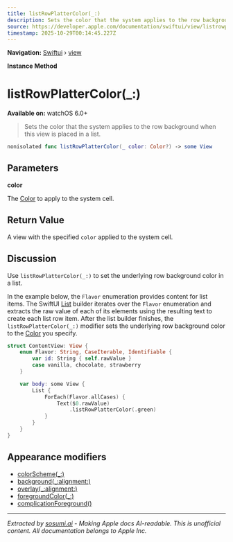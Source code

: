 ```yaml
---
title: listRowPlatterColor(_:)
description: Sets the color that the system applies to the row background when this view is placed in a list.
source: https://developer.apple.com/documentation/swiftui/view/listrowplattercolor(_:)
timestamp: 2025-10-29T00:14:45.227Z
---
```


**Navigation:** [Swiftui](/documentation/swiftui) › [view](/documentation/swiftui/view)

**Instance Method**

# listRowPlatterColor(_:)

**Available on:** watchOS 6.0+

> Sets the color that the system applies to the row background when this view is placed in a list.

```swift
nonisolated func listRowPlatterColor(_ color: Color?) -> some View
```

## Parameters

**color**

The [Color](/documentation/swiftui/color) to apply to the system cell.



## Return Value

A view with the specified `color` applied to the system cell.

## Discussion

Use `listRowPlatterColor(_:)` to set the underlying row background color in a list.

In the example below, the `Flavor` enumeration provides content for list items. The SwiftUI [List](/documentation/swiftui/list) builder iterates over the `Flavor` enumeration and extracts the raw value of each of its elements using the resulting text to create each list row item. After the list builder finishes, the `listRowPlatterColor(_:)` modifier sets the underlying row background color to the [Color](/documentation/swiftui/color) you specify.

```swift
struct ContentView: View {
    enum Flavor: String, CaseIterable, Identifiable {
        var id: String { self.rawValue }
        case vanilla, chocolate, strawberry
    }

    var body: some View {
        List {
            ForEach(Flavor.allCases) {
                Text($0.rawValue)
                    .listRowPlatterColor(.green)
            }
        }
    }
}
```

## Appearance modifiers

- [colorScheme(_:)](/documentation/swiftui/view/colorscheme(_:))
- [background(_:alignment:)](/documentation/swiftui/view/background(_:alignment:))
- [overlay(_:alignment:)](/documentation/swiftui/view/overlay(_:alignment:))
- [foregroundColor(_:)](/documentation/swiftui/view/foregroundcolor(_:))
- [complicationForeground()](/documentation/swiftui/view/complicationforeground())

---

*Extracted by [sosumi.ai](https://sosumi.ai) - Making Apple docs AI-readable.*
*This is unofficial content. All documentation belongs to Apple Inc.*
